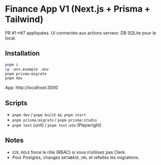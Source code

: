 # Finance App V1 (Next.js + Prisma + Tailwind)

PR #1→#7 appliquées. UI connectée aux actions serveur. DB SQLite pour le local.

## Installation
```bash
pnpm i
cp .env.example .env
pnpm prisma:migrate
pnpm dev
```
App: http://localhost:3000

## Scripts
- `pnpm dev` / `pnpm build && pnpm start`
- `pnpm prisma:migrate` / `pnpm prisma:studio`
- `pnpm test` (unit) / `pnpm test:e2e` (Playwright)

## Notes
- `E2E_ROLE` force le rôle (RBAC) si vous n’utilisez pas Clerk.
- Pour Postgres, changez `DATABASE_URL` et refaites les migrations.
